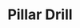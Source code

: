 ---
title : "Pillar Drill"
description: "HOOO HOOO HOOO"
excerpt: "△ HOOO HOOO HOOO △"
date: false
lastmod: false
draft: false
weight: 5
images: [pillar drill.png]
url: "/machines/pillardrill/"

---